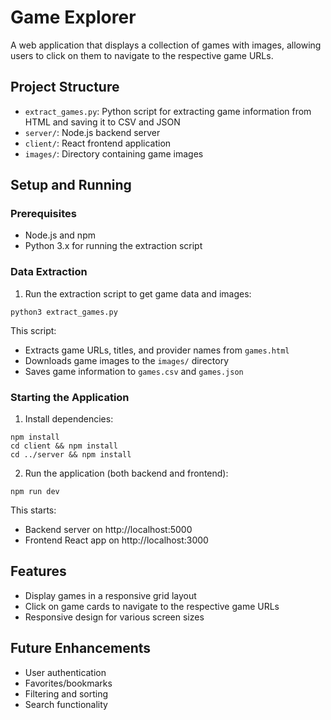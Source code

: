 # Game Explorer

A web application that displays a collection of games with images, allowing users to click on them to navigate to the respective game URLs.

## Project Structure

- `extract_games.py`: Python script for extracting game information from HTML and saving it to CSV and JSON
- `server/`: Node.js backend server
- `client/`: React frontend application
- `images/`: Directory containing game images

## Setup and Running

### Prerequisites

- Node.js and npm
- Python 3.x for running the extraction script

### Data Extraction

1. Run the extraction script to get game data and images:
```
python3 extract_games.py
```

This script:
- Extracts game URLs, titles, and provider names from `games.html`
- Downloads game images to the `images/` directory
- Saves game information to `games.csv` and `games.json`

### Starting the Application

1. Install dependencies:
```
npm install
cd client && npm install
cd ../server && npm install
```

2. Run the application (both backend and frontend):
```
npm run dev
```

This starts:
- Backend server on http://localhost:5000
- Frontend React app on http://localhost:3000

## Features

- Display games in a responsive grid layout
- Click on game cards to navigate to the respective game URLs
- Responsive design for various screen sizes

## Future Enhancements

- User authentication
- Favorites/bookmarks
- Filtering and sorting
- Search functionality 